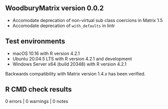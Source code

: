 ## WoodburyMatrix version 0.0.2

* Accomodate deprecation of non-virtual sub class coercions in Matrix 1.5
* Accomodate deprecation of `with_defaults` in lintr

## Test environments

* macOS 10.16 with R version 4.2.1
* Ubuntu 20.04.5 LTS with R version 4.2.1 and development
* Windows Server x64 (build 20348) with R version 4.2.1

Backwards compatibility with Matrix version 1.4.x has been verified.

## R CMD check results

0 errors | 0 warnings | 0 notes
